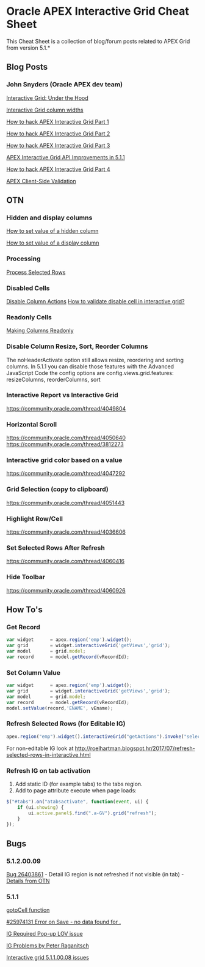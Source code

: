 # Oracle APEX Interactive Grid Cheat Sheet
This Cheat Sheet is a collection of blog/forum posts related to APEX Grid from version 5.1.*

## Blog Posts

### John Snyders (Oracle APEX dev team)

[Interactive Grid: Under the Hood](http://hardlikesoftware.com/weblog/2016/06/08/interactive-grid-under-the-hood/)

[Interactive Grid column widths](http://hardlikesoftware.com/weblog/2017/01/06/interactive-grid-column-widths/)

[How to hack APEX Interactive Grid Part 1](http://hardlikesoftware.com/weblog/2017/01/18/how-to-hack-apex-interactive-grid-part-1/)

[How to hack APEX Interactive Grid Part 2](http://hardlikesoftware.com/weblog/2017/01/24/how-to-hack-apex-interactive-grid-part-2/)

[How to hack APEX Interactive Grid Part 3](http://hardlikesoftware.com/weblog/2017/02/20/how-to-hack-apex-interactive-grid-part-3/)

[APEX Interactive Grid API Improvements in 5.1.1](http://hardlikesoftware.com/weblog/2017/03/28/apex-interactive-grid-api-improvements-in-5-1-1/)

[How to hack APEX Interactive Grid Part 4](http://hardlikesoftware.com/weblog/2017/03/31/how-to-hack-apex-interactive-grid-part-4/)

[APEX Client-Side Validation](http://hardlikesoftware.com/weblog/2017/05/10/apex-client-side-validation/)

## OTN
### Hidden and display columns
[How to set value of a hidden column](https://community.oracle.com/thread/4035826)

[How to set value of a display column](https://community.oracle.com/thread/4047278)

### Processing
[Process Selected Rows](https://community.oracle.com/message/14204014)

### Disabled Cells
[Disable Column Actions](https://community.oracle.com/thread/4030370)
[How to validate disable cell in interactive grid?](https://community.oracle.com/thread/4018344)

### Readonly Cells
[Making Columns Readonly](http://lschilde.blogspot.hr/2017/03/apex-51-interactive-grid-making-columns.html?m=1)

### Disable Column Resize, Sort, Reorder Columns
The noHeaderActivate option still allows resize, reordering and sorting columns. In 5.1.1 you can disable those features with the Advanced JavaScript Code the config options are
config.views.grid.features: resizeColumns, reorderColumns, sort

### Interactive Report vs Interactive Grid
https://community.oracle.com/thread/4049804

### Horizontal Scroll
https://community.oracle.com/thread/4050640
https://community.oracle.com/thread/3812273

### Interactive grid color based on a value
https://community.oracle.com/thread/4047292

### Grid Selection (copy to clipboard)
https://community.oracle.com/thread/4051443

### Highlight Row/Cell
https://community.oracle.com/thread/4036606

### Set Selected Rows After Refresh
https://community.oracle.com/thread/4060416

### Hide Toolbar
https://community.oracle.com/thread/4060926

## How To's

### Get Record
```javascript
var widget      = apex.region('emp').widget();
var grid        = widget.interactiveGrid('getViews','grid');  
var model       = grid.model; 
var record      = model.getRecord(vRecordId);
```

### Set Column Value
```javascript
var widget      = apex.region('emp').widget();
var grid        = widget.interactiveGrid('getViews','grid');  
var model       = grid.model; 
var record      = model.getRecord(vRecordId);
model.setValue(record,'ENAME', vEname);
```

### Refresh Selected Rows (for Editable IG)
```javascript
apex.region("emp").widget().interactiveGrid("getActions").invoke("selection-refresh")
```
For non-editable IG look at
http://roelhartman.blogspot.hr/2017/07/refresh-selected-rows-in-interactive.html

### Refresh IG on tab activation
1) Add static ID (for example tabs) to the tabs region.
2) Add to page attribute execute when page loads:
```javascript
$("#tabs").on("atabsactivate", function(event, ui) {
    if (ui.showing) {
        ui.active.panel$.find(".a-GV").grid("refresh");
    }
});
```

## Bugs
### 5.1.2.00.09
[Bug 26403861](https://support.oracle.com/epmos/faces/BugDisplay?_afrLoop=531233910888612&id=26403861&_afrWindowMode=0&_adf.ctrl-state=p2g8xzuiu_4) - Detail IG region is not refreshed if not visible (in tab) - [Details from OTN](https://community.oracle.com/thread/4034432)

### 5.1.1 
[gotoCell function](https://community.oracle.com/thread/4050038)

[#25974131 Error on Save - no data found for .](https://community.oracle.com/thread/4041014)

[IG Required Pop-up LOV issue](https://community.oracle.com/thread/4052088)

[IG Problems by Peter Raganitsch](https://community.oracle.com/thread/4032141)

[Interactive grid 5.1.1.00.08 issues](https://community.oracle.com/thread/4030751)
